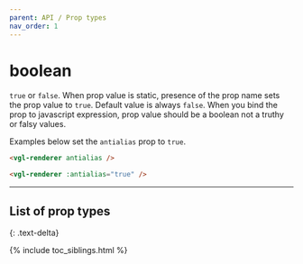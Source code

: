 ```yaml
---
parent: API / Prop types
nav_order: 1
---
```


# boolean
`true` or `false`. When prop value is static, presence of the prop name sets the
prop value to `true`. Default value is always `false`. When you bind the prop to
javascript expression, prop value should be a boolean not a truthy or falsy values.

Examples below set the `antialias` prop to `true`.

```html
<vgl-renderer antialias />
```

```html
<vgl-renderer :antialias="true" />
```

---

## List of prop types
{: .text-delta}

{% include toc_siblings.html %}
